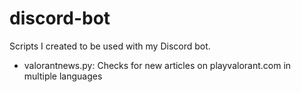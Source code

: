 # discord-bot
Scripts I created to be used with my Discord bot.

- valorantnews.py: Checks for new articles on playvalorant.com in multiple languages
